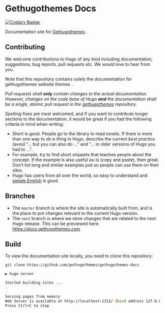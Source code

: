 # Gethugothemes Docs

[![Codacy Badge](https://api.codacy.com/project/badge/Grade/41f2dbaca1494cafaf64263725a406ca)](https://app.codacy.com/gh/gethugothemes/gethugothemes-documentation-site)

Documentation site for [Gethugothemes](https://docs.gethugothemes.com) .

## Contributing

We welcome contributions to Hugo of any kind including documentation, suggestions, bug reports, pull requests etc.  We would love to hear from you. 

Note that this repository contains solely the documentation for gethugothemes website themes . 

*Pull requests shall **only** contain changes to the actual documentation. However, changes on the code base of Hugo **and** the documentation shall be a single, atomic pull request in the [gethugothemes](https:docs.gethugothemes.com) repository.*

Spelling fixes are most welcomed, and if you want to contribute longer sections to the documentation, it would be great if you had the following criteria in mind when writing:

* Short is good. People go to the library to read novels. If there is more than one way to _do a thing_ in Hugo, describe the current _best practice_ (avoid "… but you can also do …" and "… in older versions of Hugo you had to …".
* For example, try to find short snippets that teaches people about the concept. If the example is also useful as-is (copy and paste), then great. Don't list long and similar examples just so people can use them on their sites.
* Hugo has users from all over the world, so easy to understand and [simple English](https://simple.wikipedia.org/wiki/Basic_English) is good.

## Branches

* The `master` branch is where the site is automatically built from, and is the place to put changes relevant to the current Hugo version.
* The `next` branch is where we store changes that are related to the next Hugo release. This can be previewed here: https://docs.gethugothemes.com

## Build

To view the documentation site locally, you need to clone this repository:

```bash
git clone https://github.com/gethugothemes/gethugothemes-docs
```

```bash
▶ hugo server

Started building sites ...
.
.
Serving pages from memory
Web Server is available at http://localhost:1313/ (bind address 127.0.0.1)
Press Ctrl+C to stop
```
